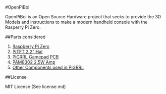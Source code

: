 #OpenPiBoi

OpenPiBoi is an Open Source Hardware project that seeks to provide the 3D Models and instructions to make a modern handheld console with the Rasperry Pi Zero.

##Parts considered

1. [Raspberry Pi Zero](https://www.adafruit.com/products/2885)
2. [PiTFT 2.2" Hat](https://www.adafruit.com/products/2315)
3. [PiGRRL Gamepad PCB](https://www.adafruit.com/products/3015)
4. [PAM8302 2.5W Amp](https://www.adafruit.com/products/2130)
3. [Other Components used in PiGRRL](https://www.adafruit.com/products/2355)

##License

MIT License (See license.md)

